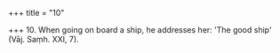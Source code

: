 +++
title = "10"

+++
10. When going on board a ship, he addresses her: 'The good ship' (Vāj. Saṃh. XXI, 7).

